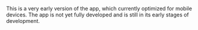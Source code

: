This is a very early version of the app, which currently optimized for mobile devices. The app is not yet fully developed and is still in its early stages of development.
